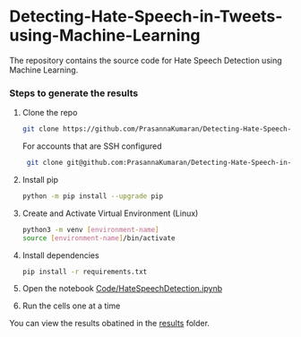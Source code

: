 # Detecting-Hate-Speech-in-Tweets-using-Machine-Learning

The repository contains the source code for Hate Speech Detection using Machine Learning.

### Steps to generate the results

1. Clone the repo
   ```sh
   git clone https://github.com/PrasannaKumaran/Detecting-Hate-Speech-in-Tweets-using-Machine-Learning.git
   ```
   For accounts that are SSH configured
   ```sh
    git clone git@github.com:PrasannaKumaran/Detecting-Hate-Speech-in-Tweets-using-Machine-Learning.git
   ```
2. Install pip
   ```sh
   python -m pip install --upgrade pip
   ```
3. Create and Activate Virtual Environment (Linux)
   ```sh
   python3 -m venv [environment-name]
   source [environment-name]/bin/activate
   ```
4. Install dependencies
   ```sh
   pip install -r requirements.txt
   ```
5. Open the notebook [Code/HateSpeechDetection.ipynb](https://github.com/PrasannaKumaran/Detecting-Hate-Speech-in-Tweets-using-Machine-Learning/Code/HateSpeechDetection.ipynb)

6. Run the cells one at a time

You can view the results obatined in the [results](<(https://github.com/PrasannaKumaran/Detecting-Hate-Speech-in-Tweets-using-Machine-Learning/Results/)>) folder.
